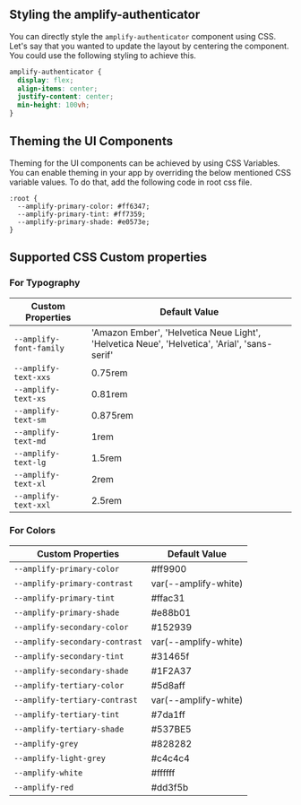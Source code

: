 ## Styling the amplify-authenticator

You can directly style the `amplify-authenticator` component using CSS. Let's say that you wanted to update the layout by centering the component. You could use the following styling to achieve this.

```css
amplify-authenticator {
  display: flex;
  align-items: center;
  justify-content: center;
  min-height: 100vh;
}
```

## Theming the UI Components

Theming for the UI components can be achieved by using CSS Variables. You can enable theming in your app by overriding the below mentioned CSS variable values. To do that, add the following code in root css file.

```
:root {
  --amplify-primary-color: #ff6347;
  --amplify-primary-tint: #ff7359;
  --amplify-primary-shade: #e0573e;
}
```

## Supported CSS Custom properties

### For Typography

| Custom Properties           | Default Value                                                                                |
| --------------------------- | -------------------------------------------------------------------------------------------- |
| `--amplify-font-family`     | 'Amazon Ember', 'Helvetica Neue Light', 'Helvetica Neue', 'Helvetica', 'Arial', 'sans-serif' |
| `--amplify-text-xxs`        | 0.75rem                                                                                      |
| `--amplify-text-xs`         | 0.81rem                                                                                      |
| `--amplify-text-sm`         | 0.875rem                                                                                     |
| `--amplify-text-md`         | 1rem                                                                                         |
| `--amplify-text-lg`         | 1.5rem                                                                                       |
| `--amplify-text-xl`         | 2rem                                                                                         |
| `--amplify-text-xxl`        | 2.5rem                                                                                       |

### For Colors

| Custom Properties              | Default Value        |
| ------------------------------ | -------------------- |
| `--amplify-primary-color`      | #ff9900              |
| `--amplify-primary-contrast`   | var(--amplify-white) |
| `--amplify-primary-tint`       | #ffac31              |
| `--amplify-primary-shade`      | #e88b01              |
| `--amplify-secondary-color`    | #152939              |
| `--amplify-secondary-contrast` | var(--amplify-white) |
| `--amplify-secondary-tint`     | #31465f              |
| `--amplify-secondary-shade`    | #1F2A37              |
| `--amplify-tertiary-color`     | #5d8aff              |
| `--amplify-tertiary-contrast`  | var(--amplify-white) |
| `--amplify-tertiary-tint`      | #7da1ff              |
| `--amplify-tertiary-shade`     | #537BE5              |
| `--amplify-grey`               | #828282              |
| `--amplify-light-grey`         | #c4c4c4              |
| `--amplify-white`              | #ffffff              |
| `--amplify-red`                | #dd3f5b              |
